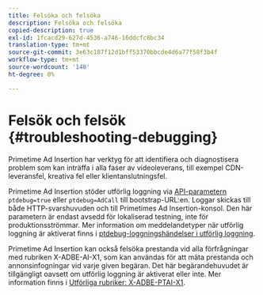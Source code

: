 ```yaml
---
title: Felsöka och felsöka
description: Felsöka och felsöka
copied-description: true
exl-id: 1fcacd29-627d-4536-a746-16ddcfc8bc34
translation-type: tm+mt
source-git-commit: 3e63c187f12d1bff53370bbcde4d6a77f58f3b4f
workflow-type: tm+mt
source-wordcount: '148'
ht-degree: 0%

---
```


# Felsök och felsök {#troubleshooting-debugging}

Primetime Ad Insertion har verktyg för att identifiera och diagnostisera problem som kan inträffa i alla faser av videoleverans, till exempel CDN-leveransfel, kreativa fel eller klientanslutningsfel.

Primetime Ad Insertion stöder utförlig loggning via [API-parametern ](/help/primetime-ad-insertion/technical-reference/bootstrap-api.md) `ptdebug=true` eller `ptdebug=AdCall` till bootstrap-URL:en. Loggar skickas till både HTTP-svarshuvuden och till Primetimes Ad Insertion-konsol. Den här parametern är endast avsedd för lokaliserad testning, inte för produktionsströmmar. Mer information om meddelandetyper när utförlig loggning är aktiverat finns i [ptdebug-loggningshändelser i utförlig loggning](verbose-logging.md#ptdebug-logging-events).

Primetime Ad Insertion kan också felsöka prestanda vid alla förfrågningar med rubriken X-ADBE-AI-X1, som kan användas för att mäta prestanda och annonsinfogningar vid varje given begäran. Det här begärandehuvudet är tillgängligt oavsett om utförlig loggning är aktiverat eller inte. Mer information finns i [Utförliga rubriker: X-ADBE-PTAI-X1](debugging-headers.md).
